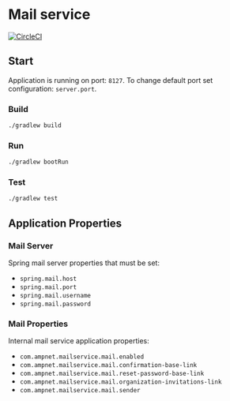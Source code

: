 # Mail service

[![CircleCI](https://circleci.com/gh/AMPnet/mail-service/tree/master.svg?style=svg&circle-token=d5f3c62d9ef6f4d91facdb1d8d880e077444d15f)](https://circleci.com/gh/AMPnet/mail-service/tree/master)

## Start

Application is running on port: `8127`. To change default port set configuration: `server.port`.

### Build

```sh
./gradlew build
```

### Run

```sh
./gradlew bootRun
```

### Test

```sh
./gradlew test
```

## Application Properties

### Mail Server

Spring mail server properties that must be set:

  * `spring.mail.host`
  * `spring.mail.port`
  * `spring.mail.username`
  * `spring.mail.password`

### Mail Properties

Internal mail service application properties:

  * `com.ampnet.mailservice.mail.enabled`
  * `com.ampnet.mailservice.mail.confirmation-base-link`
  * `com.ampnet.mailservice.mail.reset-password-base-link`
  * `com.ampnet.mailservice.mail.organization-invitations-link`
  * `com.ampnet.mailservice.mail.sender`
